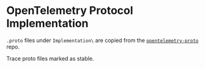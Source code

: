 # OpenTelemetry Protocol Implementation

`.proto` files under `Implementation\` are copied from the
[`opentelemetry-proto`](https://github.com/open-telemetry/opentelemetry-proto/commit/1a931b4b57c34e7fd8f7dddcaa9b7587840e9c08)
repo.

Trace proto files marked as stable.
